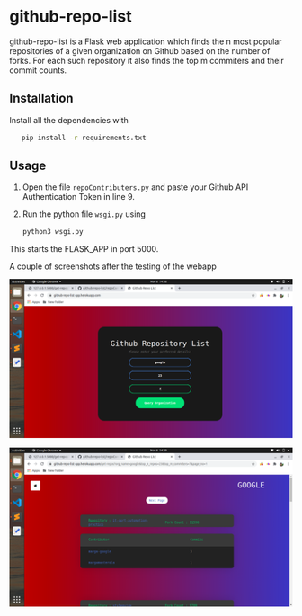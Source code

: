 # github-repo-list

github-repo-list is a Flask web application which finds the n most popular repositories of a given organization on Github based on the number of forks. For each such repository it also finds the top m commiters and their commit counts.

## Installation

Install all the dependencies with

```bash
   pip install -r requirements.txt
```

## Usage

1. Open the file `repoContributers.py` and paste your Github API Authentication Token in line 9.

2. Run the python file `wsgi.py` using
   ```bash
   python3 wsgi.py
   ```

This starts the FLASK_APP in port 5000.

A couple of screenshots after the testing of the webapp

![alt text](https://github.com/amanCoder110599/github-repo-list/blob/main/Screenshot%20from%202020-11-06%2014-38-58.png)

![alt text](https://github.com/amanCoder110599/github-repo-list/blob/main/Screenshot%20from%202020-11-06%2014-39-08.png)
